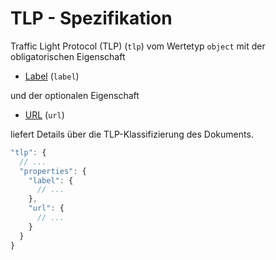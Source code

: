 # TLP - Spezifikation

Traffic Light Protocol (TLP) (`tlp`) vom Wertetyp `object` mit der obligatorischen Eigenschaft

* [Label](document/distribution/tlp/label-spec.de.md) (`label`)

und der optionalen Eigenschaft

* [URL](document/distribution/tlp/url-spec.de.md) (`url`)

liefert Details über die TLP-Klassifizierung des Dokuments.

```javascript
"tlp": {
  // ...
  "properties": {
    "label": {
      // ...
    },
    "url": {
      // ...
    }
  }
}
```
